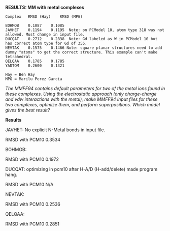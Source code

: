 **RESULTS: MM with metal complexes**
```
Complex   RMSD (Hay)	RMSD (MPG)

BOHMOB    0.1087	0.1085
JAVHET    0.1194	0.1195  Note: on PCModel 10, atom type 318 was not allowed. Must change in input file.
DUCQAT    0.2712	0.2838	Note: Gd labeled as W in PCModel 10 but has correct atom type for Gd of 355.
NEVTAK    0.1575	0.1466 Note: square planar structures need to add dummy "atoms" to get the correct structure. This example can't make tetrahedral.
QELQAA    0.1785	0.1785
YADTOM    0.2600	0.1321

Hay = Ben Hay
MPG = Marilu Perez Garcia
```

*The MMFF94 contains default parameters for two of the metal ions found in these complexes. Using the electrostatic approach (only charge-charge and vdw interactions with the metal), make MMFF94 input files for these two complexes, optimize them, and perform superpositions. Which model gives the best result?*

**Results**

JAVHET: No explicit N-Metal bonds in input file.

RMSD with PCM10 0.3534

BOHMOB:

RMSD with PCM10 0.1972

DUCQAT: optimizing in pcm10 after H-A/D (H-add/delete) made program hang.

RMSD with PCM10 N/A 

NEVTAK: 

RMSD with PCM10 0.2536

QELQAA:

RMSD with PCM10 0.2851


 
